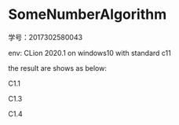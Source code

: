 # SomeNumberAlgorithm
学号：2017302580043

env: CLion 2020.1 on windows10 with standard c11

the result are shows as below:

C1.1





C1.3







C1.4



